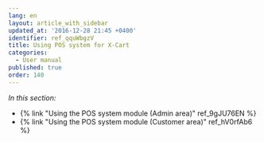 ```yaml
---
lang: en
layout: article_with_sidebar
updated_at: '2016-12-28 21:45 +0400'
identifier: ref_qquWbgzV
title: Using POS system for X-Cart
categories:
  - User manual
published: true
order: 140
---
```



_In this section:_

*   {% link "Using the POS system module (Admin area)" ref_9gJU76EN %}
*   {% link "Using the POS system module (Customer area)" ref_hV0rfAb6 %}
